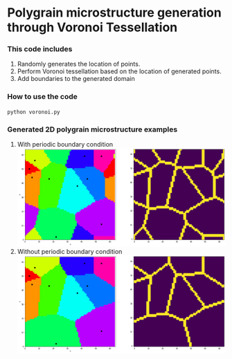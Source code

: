 # Polygrain microstructure generation through Voronoi Tessellation
### This code includes
1) Randomly generates the location of points. 
2) Perform Voronoi tessellation based on the location of generated points.
3) Add boundaries to the generated domain

### How to use the code
```
python voronoi.py
```
### Generated 2D polygrain microstructure examples
1) With periodic boundary condition
![image](https://github.com/mdai26/Polygrain_Voronoi/blob/main/image/Voronoi_periodic.png)
2) Without periodic boundary condition
![image](https://github.com/mdai26/Polygrain_Voronoi/blob/main/image/Voronoi_finite_size.png)
